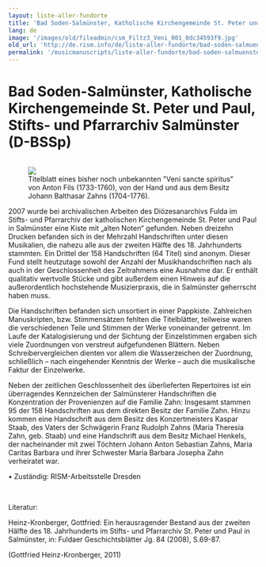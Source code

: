```yaml
---
layout: liste-aller-fundorte
title: 'Bad Soden-Salmünster, Katholische Kirchengemeinde St. Peter und Paul, Stifts- und Pfarrarchiv Salmünster (D-BSSp)'
lang: de
image: '/images/old/fileadmin/csm_Filtz3_Veni_001_0dc34593f9.jpg'
old_url: 'http://de.rism.info/de/liste-aller-fundorte/bad-soden-salmuenster-katholische-kirchengemeinde-st-peter-und-paul-stifts-und-pfarrarchiv-salmuenster-d-bssp.html'
permalink: '/musicmanuscripts/liste-aller-fundorte/bad-soden-salmuenster-katholische-kirchengemeinde-st-peter-und-paul-stifts-und-pfarrarchiv-salmuenster-d-bssp.html'
---
```



# Bad Soden-Salmünster, Katholische Kirchengemeinde St. Peter und Paul, Stifts- und Pfarrarchiv Salmünster (D-BSSp)

<div style="float: right;">
   <figure class="figure">
      <div class="float-left">
         <img src="/images/old/fileadmin/csm_Filtz3_Veni_001_0dc34593f9.jpg">
      </div>
      <figcaption class="figcaption">
         Titelblatt eines bisher noch unbekannten "Veni sancte spiritus" von
         Anton Fils (1733-1760), von der Hand und aus dem Besitz Johann
         Balthasar Zahns (1704-1776).
      </figcaption>
   </figure>
</div>

2007 wurde bei archivalischen Arbeiten des Diözesanarchivs Fulda im Stifts- und Pfarrarchiv der katholischen Kirchengemeinde St. Peter und Paul in Salmünster eine Kiste mit „alten Noten“ gefunden. Neben dreizehn Drucken befanden sich in der Mehrzahl Handschriften unter diesen Musikalien, die nahezu alle aus der zweiten Hälfte des 18. Jahrhunderts stammten. Ein Drittel der 158 Handschriften (64 Titel) sind anonym. Dieser Fund stellt heutzutage sowohl der Anzahl der Musikhandschriften nach als auch in der Geschlossenheit des Zeitrahmens eine Ausnahme dar. Er enthält qualitativ wertvolle Stücke und gibt außerdem einen Hinweis auf die außerordentlich hochstehende Musizierpraxis, die in Salmünster geherrscht haben muss. 

Die Handschriften befanden sich unsortiert in einer Pappkiste. Zahlreichen Manuskripten, bzw. Stimmensätzen fehlten die Titelblätter, teilweise waren die verschiedenen Teile und Stimmen der Werke voneinander getrennt. Im Laufe der Katalogisierung und der Sichtung der Einzelstimmen ergaben sich viele Zuordnungen von verstreut aufgefundenen Blättern. Neben Schreibervergleichen dienten vor allem die Wasserzeichen der Zuordnung, schließlich – nach eingehender Kenntnis der Werke – auch die musikalische Faktur der Einzelwerke.

Neben der zeitlichen Geschlossenheit des überlieferten Repertoires ist ein überragendes Kennzeichen der Salmünsterer Handschriften die Konzentration der Provenienzen auf die Familie Zahn: Insgesamt stammen 95 der 158 Handschriften aus dem direkten Besitz der Familie Zahn. Hinzu kommen eine Handschrift aus dem Besitz des Konzertmeisters Kaspar Staab, des Vaters der Schwägerin Franz Rudolph Zahns (Maria Theresia Zahn, geb. Staab) und eine Handschrift aus dem Besitz Michael Henkels, der nacheinander mit zwei Töchtern Johann Anton Sebastian Zahns, Maria Caritas Barbara und ihrer Schwester Maria Barbara Josepha Zahn verheiratet war.

• Zuständig: RISM-Arbeitsstelle Dresden

&nbsp;

Literatur:


Heinz-Kronberger, Gottfried: Ein herausragender Bestand aus der zweiten Hälfte des 18. Jahrhunderts im Stifts- und Pfarrarchiv St. Peter und Paul in Salmünster, in: Fuldaer Geschichtsblätter Jg. 84 (2008), S.69-87.&nbsp;

(Gottfried Heinz-Kronberger, 2011)

